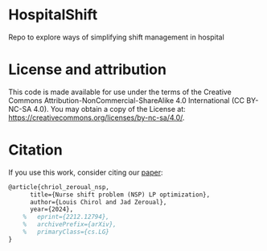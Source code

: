 # HospitalShift
 Repo to explore ways of simplifying shift management in hospital


# License and attribution
This code is made available for use under the terms of the Creative Commons Attribution-NonCommercial-ShareAlike 4.0 International (CC BY-NC-SA 4.0). You may obtain a copy of the License at: https://creativecommons.org/licenses/by-nc-sa/4.0/.


# Citation
If you use this work, consider citing our [paper](https://overleaf.com):

```latex
@article{chriol_zeroual_nsp,
      title={Nurse shift problem (NSP) LP optimization},
      author={Louis Chirol and Jad Zeroual},
      year={2024},
    %   eprint={2212.12794},
    %   archivePrefix={arXiv},
    %   primaryClass={cs.LG}
}
```


